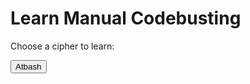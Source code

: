 
<html>
<head>
    <title>Learn</title>
</head>
<body>
<h1>Learn Manual Codebusting</h1>

<p>Choose a cipher to learn:</p>
    <title>Button</title>
<body>
    <div class="container">
        <a href="{{ site.baseurl }}/atbash">
            <button class="btn btn-primary btn-lg">Atbash</button>
        </a>
    </div>
</body>
</html>